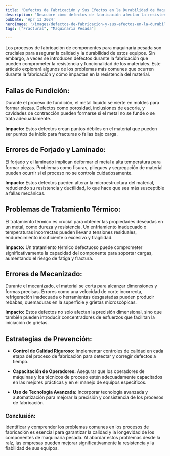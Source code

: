 ```yaml
---
title: 'Defectos de Fabricación y Sus Efectos en la Durabilidad de Maquinaria Pesada'
description: 'Descubre cómo defectos de fabricación afectan la resistencia del material en maquinaria pesada'
pubDate: 'Apr 13 2024'
heroImage: '/images/defectos-de-fabricacion-y-sus-efectos-en-la-durabilidaddde-maquinaria-pesada.webp'
tags: ["Fracturas", "Maquinaria Pesada"]

---
```


Los procesos de fabricación de componentes para maquinaria pesada son cruciales para asegurar la calidad y la durabilidad de estos equipos. Sin embargo, a veces se introducen defectos durante la fabricación que pueden comprometer la resistencia y funcionalidad de los materiales. Este artículo explorará algunos de los problemas más comunes que ocurren durante la fabricación y cómo impactan en la resistencia del material.

## Fallas de Fundición:

Durante el proceso de fundición, el metal líquido se vierte en moldes para formar piezas. Defectos como porosidad, inclusiones de escoria, y cavidades de contracción pueden formarse si el metal no se funde o se trata adecuadamente.

**Impacto:** Estos defectos crean puntos débiles en el material que pueden ser puntos de inicio para fracturas o fallas bajo carga.

## Errores de Forjado y Laminado:
El forjado y el laminado implican deformar el metal a alta temperatura para formar piezas. Problemas como fisuras, pliegues y segregación de material pueden ocurrir si el proceso no se controla cuidadosamente.

**Impacto:** Estos defectos pueden alterar la microestructura del material, reduciendo su resistencia y ductilidad, lo que hace que sea más susceptible a fallas mecánicas.

## Problemas de Tratamiento Térmico:

El tratamiento térmico es crucial para obtener las propiedades deseadas en un metal, como dureza y resistencia. Un enfriamiento inadecuado o temperaturas incorrectas pueden llevar a tensiones residuales, endurecimiento insuficiente o excesivo y fragilidad.

**Impacto:** Un tratamiento térmico defectuoso puede comprometer significativamente la capacidad del componente para soportar cargas, aumentando el riesgo de fatiga y fractura.

## Errores de Mecanizado:

Durante el mecanizado, el material se corta para alcanzar dimensiones y formas precisas. Errores como una velocidad de corte incorrecta, refrigeración inadecuada o herramientas desgastadas pueden producir rebabas, quemaduras en la superficie y grietas microscópicas.

**Impacto:** Estos defectos no solo afectan la precisión dimensional, sino que también pueden introducir concentradores de esfuerzos que facilitan la iniciación de grietas.

## Estrategias de Prevención:

- **Control de Calidad Riguroso:** Implementar controles de calidad en cada etapa del proceso de fabricación para detectar y corregir defectos a tiempo.

- **Capacitación de Operadores:** Asegurar que los operadores de máquinas y los técnicos de proceso estén adecuadamente capacitados en las mejores prácticas y en el manejo de equipos específicos.
- **Uso de Tecnología Avanzada:** Incorporar tecnología avanzada y automatización para mejorar la precisión y consistencia de los procesos de fabricación.

### Conclusión:

Identificar y comprender los problemas comunes en los procesos de fabricación es esencial para garantizar la calidad y la longevidad de los componentes de maquinaria pesada. Al abordar estos problemas desde la raíz, las empresas pueden mejorar significativamente la resistencia y la fiabilidad de sus equipos.